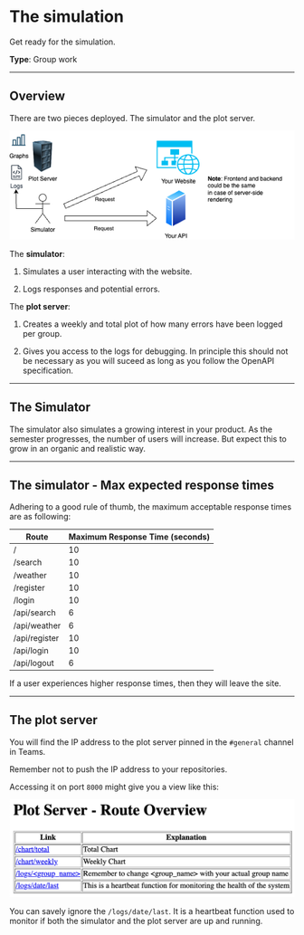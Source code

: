 # The simulation

Get ready for the simulation. 

**Type**: Group work

---

## Overview

There are two pieces deployed. The simulator and the plot server.

<img src="./assets_the_simulation/the_simulation.png" alt="the simulation setup">

The **simulator**:

1. Simulates a user interacting with the website.

2. Logs responses and potential errors. 

The **plot server**:

1. Creates a weekly and total plot of how many errors have been logged per group. 

2. Gives you access to the logs for debugging. In principle this should not be necessary as you will suceed as long as you follow the OpenAPI specification. 


---

## The Simulator

The simulator also simulates a growing interest in your product. As the semester progresses, the number of users will increase. But expect this to grow in an organic and realistic way. 

---

## The simulator - Max expected response times

Adhering to a good rule of thumb, the maximum acceptable response times are as following:

| Route        | Maximum Response Time (seconds) |
|--------------|---------------------------------|
| /            | 10                              |
| /search      | 10                              |
| /weather     | 10                              |
| /register    | 10                              |
| /login       | 10                              |
| /api/search  | 6                               |
| /api/weather | 6                               |
| /api/register| 10                              |
| /api/login   | 10                              |
| /api/logout  | 6                               |

If a user experiences higher response times, then they will leave the site.

---

## The plot server

You will find the IP address to the plot server pinned in the `#general` channel in Teams.

Remember not to push the IP address to your repositories. 

Accessing it on port `8000` might give you a view like this:

<img src="./assets_the_simulation/plot_server_landing_page.png" alt="plot server landing page">

You can savely ignore the `/logs/date/last`. It is a heartbeat function used to monitor if both the simulator and the plot server are up and running.
